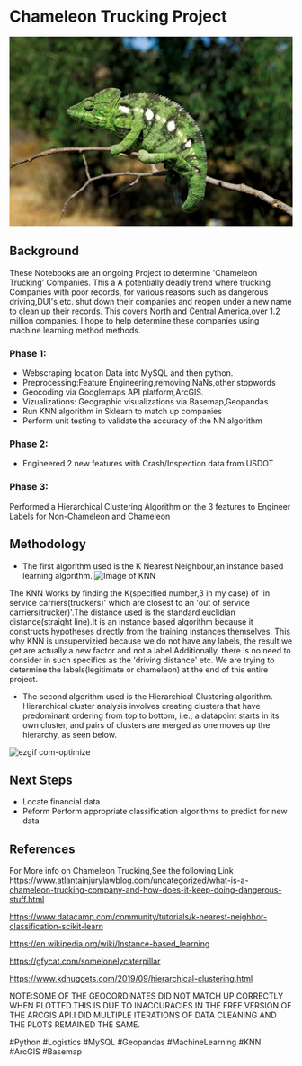 # Chameleon Trucking Project
![Image of Chameleon](https://github.com/raedjamw/Chameleon-Trucking/blob/master/Chameleon-branch-Madagascar.jpg)


## Background
These Notebooks are an ongoing Project to determine 'Chameleon Trucking' Companies.
This a A potentially deadly trend where trucking Companies with poor records, for various
reasons such as dangerous driving,DUI's etc. shut down their companies and reopen under a new 
name to clean up their records. This covers North and Central America,over 1.2 million companies.
I hope to help determine these companies using machine learning method methods.

### Phase 1:
- Webscraping location Data into MySQL and then python.
- Preprocessing:Feature Engineering,removing NaNs,other stopwords 
- Geocoding via Googlemaps API platform,ArcGIS.
- Vizualizations: Geographic visualizations via Basemap,Geopandas
- Run KNN algorithm in Sklearn to match up companies 
- Perform unit testing to validate the accuracy of the NN algorithm

### Phase 2: 
- Engineered 2 new features with Crash/Inspection data from USDOT

### Phase 3:
Performed a Hierarchical Clustering Algorithm on the 3 features to Engineer Labels for Non-Chameleon and Chameleon

## Methodology
- The first algorithm used is the K Nearest Neighbour,an instance based learning algorithm.
![Image of KNN](https://github.com/raedjamw/Unsupervized-KNN-for-matching-Pairs-Chamleon-Trucking-Project/blob/master/KNN.JPG)

The KNN  Works by finding the K(specified number,3 in my case) of 'in service carriers(truckers)' which are closest to an 'out of service carriers(trucker)'.The distance
used is the standard euclidian distance(straight line).It is an instance based algorithm because it constructs hypotheses directly from the training instances themselves. This why KNN is unsupervizied because we do not have any labels, the result we get are actually a new factor and not a label.Additionally, there is no need to consider in such specifics as the 'driving distance' etc. We are trying to determine the labels(legitimate or chameleon) at the end of this entire project.

- The second algorithm used is the Hierarchical Clustering algorithm.
Hierarchical cluster analysis involves creating clusters that have predominant ordering from top to bottom, i.e., a datapoint starts in its own cluster, and pairs of clusters are merged as one moves up the hierarchy, as seen below.

![ezgif com-optimize](https://user-images.githubusercontent.com/39776292/90050461-36c74e00-dca4-11ea-93cf-f6138fcc1ff8.gif)



## Next Steps
- Locate financial data
- Peform Perform appropriate classification algorithms to predict for new data
 
## References

For More info on Chameleon Trucking,See the following Link
https://www.atlantainjurylawblog.com/uncategorized/what-is-a-chameleon-trucking-company-and-how-does-it-keep-doing-dangerous-stuff.html

https://www.datacamp.com/community/tutorials/k-nearest-neighbor-classification-scikit-learn

https://en.wikipedia.org/wiki/Instance-based_learning

https://gfycat.com/somelonelycaterpillar

https://www.kdnuggets.com/2019/09/hierarchical-clustering.html

NOTE:SOME OF THE GEOCORDINATES DID NOT MATCH UP CORRECTLY WHEN PLOTTED.THIS IS DUE TO INACCURACIES IN THE FREE VERSION OF THE ARCGIS API.I DID MULTIPLE ITERATIONS OF DATA CLEANING AND THE PLOTS REMAINED THE SAME.

#Python #Logistics #MySQL #Geopandas #MachineLearning #KNN #ArcGIS #Basemap
